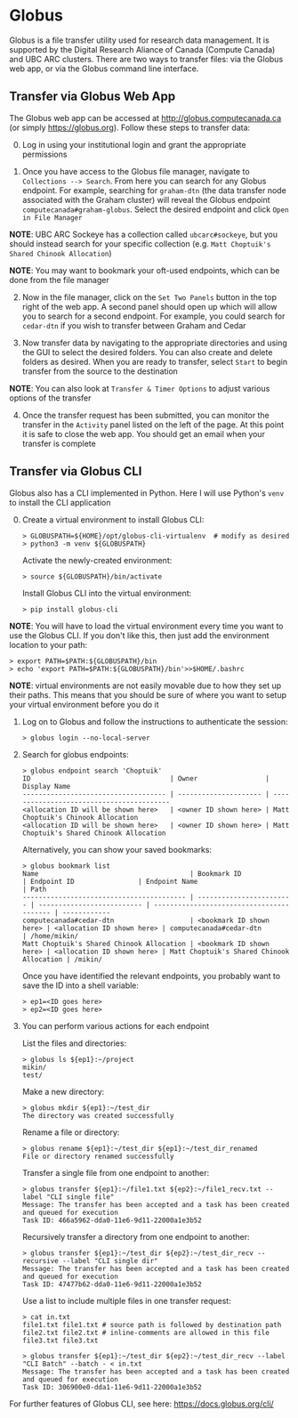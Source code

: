 # Globus

Globus is a file transfer utility used for research data management. It is supported by the Digital Research Aliance of Canada (Compute Canada) and UBC ARC clusters. There are two ways to transfer files: via the Globus web app, or via the Globus command line interface.

## Transfer via Globus Web App

The Globus web app can be accessed at http://globus.computecanada.ca (or simply https://globus.org). Follow these steps to transfer data:

0. Log in using your institutional login and grant the appropriate permissions

1. Once you have access to the Globus file manager, navigate to `Collections --> Search`. From here you can search for any Globus endpoint. For example, searching for `graham-dtn` (the data transfer node associated with the Graham cluster) will reveal the Globus endpoint `computecanada#graham-globus`. Select the desired endpoint and click `Open in File Manager`

**NOTE**: UBC ARC Sockeye has a collection called `ubcarc#sockeye`, but you should instead search for your specific collection (e.g. `Matt Choptuik's Shared Chinook Allocation`)

**NOTE**: You may want to bookmark your oft-used endpoints, which can be done from the file manager

2. Now in the file manager, click on the `Set Two Panels` button in the top right of the web app. A second panel should open up which will allow you to search for a second endpoint. For example, you could search for `cedar-dtn` if you wish to transfer between Graham and Cedar

3. Now transfer data by navigating to the appropriate directories and using the GUI to select the desired folders. You can also create and delete folders as desired. When you are ready to transfer, select `Start` to begin transfer from the source to the destination

**NOTE**: You can also look at `Transfer & Timer Options` to adjust various options of the transfer

4. Once the transfer request has been submitted, you can monitor the transfer in the
`Activity` panel listed on the left of the page. At this point it is safe to close the web app. You should get an email when your transfer is complete


## Transfer via Globus CLI

Globus also has a CLI implemented in Python. Here I will use Python's `venv` to install the CLI application

0. Create a virtual environment to install Globus CLI:
    ```
    > GLOBUSPATH=${HOME}/opt/globus-cli-virtualenv  # modify as desired
    > python3 -m venv ${GLOBUSPATH}
    ```
    Activate the newly-created environment:
    ```
    > source ${GLOBUSPATH}/bin/activate
    ```
    Install Globus CLI into the virtual environment:
    ```
    > pip install globus-cli
    ```

**NOTE**: You will have to load the virtual environment every time you want to use the Globus CLI. If you don't like this, then just add the environment location to your path:
```
> export PATH=$PATH:${GLOBUSPATH}/bin
> echo 'export PATH=$PATH:${GLOBUSPATH}/bin'>>$HOME/.bashrc
```

**NOTE**: virtual environments are not easily movable due to how they set up their paths. This means that you should be sure of where you want to setup your virtual environment before you do it

1. Log on to Globus and follow the instructions to authenticate the session:
    ```
    > globus login --no-local-server
    ```

2. Search for globus endpoints:
    ```
    > globus endpoint search 'Choptuik'
    ID                                   | Owner                 | Display Name
    ------------------------------------ | --------------------- | -----------------------------------------
    <allocation ID will be shown here>   | <owner ID shown here> | Matt Choptuik's Chinook Allocation
    <allocation ID will be shown here>   | <owner ID shown here> | Matt Choptuik's Shared Chinook Allocation
    ```

    Alternatively, you can show your saved bookmarks:
    ```
    > globus bookmark list
    Name                                      | Bookmark ID              | Endpoint ID                | Endpoint Name                             | Path
    ----------------------------------------- | ------------------------ | -------------------------- | ----------------------------------------- | ------------
    computecanada#cedar-dtn                   | <bookmark ID shown here> | <allocation ID shown here> | computecanada#cedar-dtn                   | /home/mikin/
    Matt Choptuik's Shared Chinook Allocation | <bookmark ID shown here> | <allocation ID shown here> | Matt Choptuik's Shared Chinook Allocation | /mikin/
    ```

    Once you have identified the relevant endpoints, you probably want to save the ID into a shell variable:
    ```
    > ep1=<ID goes here>
    > ep2=<ID goes here>
    ```

3. You can perform various actions for each endpoint

    List the files and directories:
    ```
    > globus ls ${ep1}:~/project
    mikin/
    test/
    ```

    Make a new directory:
    ```
    > globus mkdir ${ep1}:~/test_dir
    The directory was created successfully
    ```

    Rename a file or directory:
    ```
    > globus rename ${ep1}:~/test_dir ${ep1}:~/test_dir_renamed
    File or directory renamed successfully
    ```

    Transfer a single file from one endpoint to another:
    ```
    > globus transfer ${ep1}:~/file1.txt ${ep2}:~/file1_recv.txt --label "CLI single file"
    Message: The transfer has been accepted and a task has been created and queued for execution
    Task ID: 466a5962-dda0-11e6-9d11-22000a1e3b52
    ```

    Recursively transfer a directory from one endpoint to another:
    ```
    > globus transfer ${ep1}:~/test_dir ${ep2}:~/test_dir_recv --recursive --label "CLI single dir"
    Message: The transfer has been accepted and a task has been created and queued for execution
    Task ID: 47477b62-dda0-11e6-9d11-22000a1e3b52
    ```

    Use a list to include multiple files in one transfer request:
    ```
    > cat in.txt
    file1.txt file1.txt # source path is followed by destination path
    file2.txt file2.txt # inline-comments are allowed in this file
    file3.txt file3.txt

    > globus transfer ${ep1}:~/test_dir ${ep2}:~/test_dir_recv --label "CLI Batch" --batch - < in.txt
    Message: The transfer has been accepted and a task has been created and queued for execution
    Task ID: 306900e0-dda1-11e6-9d11-22000a1e3b52
    ```
    
For further features of Globus CLI, see here:
https://docs.globus.org/cli/

